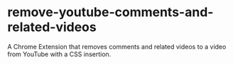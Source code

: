 # remove-youtube-comments-and-related-videos
A Chrome Extension that removes comments and related videos to a video from YouTube with a CSS insertion.

